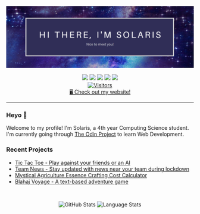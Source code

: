 <img src="https://github.com/AnimatorOfSouls/AnimatorOfSouls/blob/main/GitHub%20Banner.png" alt="GitHub README Banner">

<p align="center">
  <a href="https://www.linkedin.com/in/solaris-li-48237b199/"><img src="https://img.shields.io/badge/linkedin-%230077B5.svg?&style=for-the-badge&logo=linkedin&logoColor=white" height=25></a>
  <a href="https://ko-fi.com/animatorofsouls"><img src="https://img.shields.io/badge/Ko--fi-F16061?style=for-the-badge&logo=ko-fi&logoColor=white" height=25></a>
  <a href="https://www.instagram.com/animatorofsouls/"><img src="https://img.shields.io/badge/instagram-%23E4405F.svg?&style=for-the-badge&logo=instagram&logoColor=white" height=25></a>
  <a href="https://www.youtube.com/channel/UCxngNAZzSpYnb5527YyGYPQ"><img src="https://img.shields.io/badge/YouTube-FF0000?style=for-the-badge&logo=youtube&logoColor=white" height=25></a>
  <a href="mailto:project.ocearia@gmail.com"><img src="https://img.shields.io/badge/Gmail-FF0000?style=for-the-badge&logo=gmail&logoColor=white" height=25></a>
  
  <br>
  <a href="https://visitor-badge.laobi.icu/badge?page_id=animatorofsouls.visitor-badge&title=Visits"><img src="https://visitor-badge.laobi.icu/badge?page_id=animatorofsouls.visitor-badge&title=Visitors&color=purple" align="center" alt="Visitors"></a> 
  
  <br>
  <a href="https://solarisli.dev/">🖥️ Check out my website!</a>
</p>

<hr>

<h3>Heyo 👋</h3>
<p>
  Welcome to my profile! I'm Solaris, a 4th year Computing Science student. I'm currently going through 
  <a href="https://www.theodinproject.com/">The Odin Project</a>
   to learn Web Development.
</p>

<h3>Recent Projects</h3>
<ul>
  <li><a href="https://github.com/AnimatorOfSouls/odin-tic-tac-toe">Tic Tac Toe - Play against your friends or an AI</a></li>
  <li><a href="https://github.com/AnimatorOfSouls/Team-News">Team News - Stay updated with news near your team during lockdown</a></li>
  <li><a href="https://github.com/AnimatorOfSouls/Inferium-Calculator">Mystical Agriculture Essence Crafting Cost Calculator</a></li>
  <li><a href="https://github.com/AnimatorOfSouls/Blahaj-Voyage">Blahaj Voyage - A text-based adventure game</a></li>
</ul>

<br>
<p align="center">
  <img src="https://github-readme-stats.vercel.app/api?username=animatorofsouls&theme=shades-of-purple" alt="GitHub Stats">
  <img src="https://github-readme-stats.vercel.app/api/top-langs/?username=animatorofsouls&layout=compact&theme=shades-of-purple" alt="Language Stats">     
</p>










